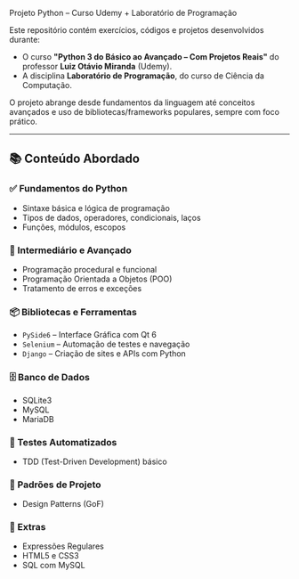 Projeto Python – Curso Udemy + Laboratório de Programação

Este repositório contém exercícios, códigos e projetos desenvolvidos durante:

- O curso **"Python 3 do Básico ao Avançado – Com Projetos Reais"** do professor **Luiz Otávio Miranda** (Udemy).
- A disciplina **Laboratório de Programação**, do curso de Ciência da Computação.

O projeto abrange desde fundamentos da linguagem até conceitos avançados e uso de bibliotecas/frameworks populares, sempre com foco prático.

---

## 📚 Conteúdo Abordado

### ✅ Fundamentos do Python
- Sintaxe básica e lógica de programação
- Tipos de dados, operadores, condicionais, laços
- Funções, módulos, escopos

### 🧠 Intermediário e Avançado
- Programação procedural e funcional
- Programação Orientada a Objetos (POO)
- Tratamento de erros e exceções

### 📦 Bibliotecas e Ferramentas
- `PySide6` – Interface Gráfica com Qt 6
- `Selenium` – Automação de testes e navegação
- `Django` – Criação de sites e APIs com Python

### 🗄️ Banco de Dados
- SQLite3
- MySQL
- MariaDB

### 🧪 Testes Automatizados
- TDD (Test-Driven Development) básico

### 🧩 Padrões de Projeto
- Design Patterns (GoF)

### 🧰 Extras
- Expressões Regulares
- HTML5 e CSS3
- SQL com MySQL
